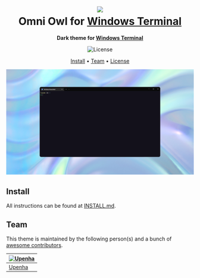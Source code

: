 <h1 align="center">
  <br>
  <img src="https://user-images.githubusercontent.com/44807913/198633085-23223846-847f-4b17-9f9f-95d9706d1003.png" width="100">
  <br>
  Omni Owl for <a href="https://www.microsoft.com/pt-br/p/windows-terminal/9n0dx20hk701">Windows Terminal</a>
  <br>
</h1>

<p align="center">
  <strong>Dark theme for <a href="https://www.microsoft.com/pt-br/p/windows-terminal/9n0dx20hk701">Windows Terminal</a></strong>
</p>

<p align="center">
  <img alt="License" src="https://img.shields.io/badge/license-MIT-%235FCC6F">
</p>


<p align="center">
  <a href="#install"> Install</a> •
  <a href="#team"> Team</a> •
  <a href="#license"> License</a>
</p>

<p align="center">
  <img alt="Omni Owl screenshot" src="./screenshot.png">
</p>

## Install

All instructions can be found at [INSTALL.md](./INSTALL.md).

## Team


This theme is maintained by the following person(s) and a bunch of [awesome contributors](https://github.com/upenha/omni-owl-terminal/graphs/contributors).

| [![Upenha](https://github.com/upenha.png?size=100)](https://github.com/upenha) |
| ------------------------------------------------------------------------------------------------ |
| [Upenha](https://github.com/upenha)                                                   |
